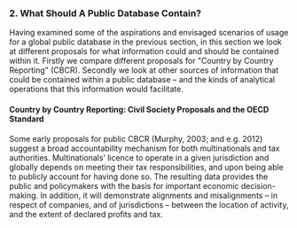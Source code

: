 ### 2. What Should A Public Database Contain?

Having examined some of the aspirations and envisaged scenarios of usage for a global public database in the previous section, in this section we look at different proposals for what information could and should be contained within it. Firstly we compare different proposals for "Country by Country Reporting" (CBCR). Secondly we look at other sources of information that could be contained within a public database – and the kinds of analytical operations that this information would facilitate.

#### Country by Country Reporting: Civil Society Proposals and the OECD Standard

Some early proposals for public CBCR (Murphy, 2003; and e.g. 2012) suggest a broad accountability mechanism for both multinationals and tax authorities. Multinationals’ licence to operate in a given jurisdiction and globally depends on meeting their tax responsibilities, and upon being able to publicly account for having done so. The resulting data provides the public and policymakers with the basis for important economic decision-making. In addition, it will demonstrate alignments and misalignments – in respect of companies, and of jurisdictions – between the location of activity, and the extent of declared profits and tax.
